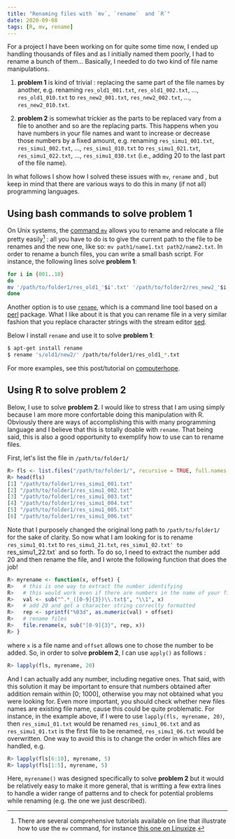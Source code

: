 ```yaml
---
title: "Renaming files with `mv`, `rename`  and `R`"
date: 2020-09-08
tags: [R, mv, rename]
---
```



For a project I have been working on for quite some time now, I ended up
handling thousands of files and as I initially named them poorly, I had to
rename a bunch of them... Basically, I needed to do two kind of file name
manipulations. 

1. **problem 1** is kind of trivial : replacing the same part of the
file names by another, e.g. renaming `res_old1_001.txt`, `res_old1_002.txt`, ...,
`res_old1_010.txt` to `res_new2_001.txt`, `res_new2_002.txt`, ...,
`res_new2_010.txt`.

2. **problem 2** is somewhat trickier as the parts to be replaced vary from a
file to another and so are the replacing parts. This happens when you have
numbers in your file names and want to increase or decrease those numbers by a
fixed amount, e.g. renaming `res_simu1_001.txt`, `res_simu1_002.txt`, ...,
`res_simu1_010.txt` to  `res_simu1_021.txt`, `res_simu1_022.txt`, ...,
`res_simu1_030.txt` (i.e., adding 20 to the last part of the file name). 


In what follows I show how I solved these issues with `mv`, `rename`  and <i
class="fab fa-r-project"></i>, but keep in mind that there are various ways to
do this in many (if not all) programming languages.



## Using bash commands to solve **problem 1**

On Unix systems, the [command `mv`](https://shapeshed.com/unix-mv/) allows you
to rename and relocate a file pretty easily[^tuto] : all you have to do is to
give the current path to the file to be renames and the new one, like so: `mv
path1/name1.txt path2/name2.txt`. In order to rename a bunch files, you can
write a small bash script. For instance, the following lines solve **problem 1**:


```sh
for i in {001..10}
do
mv '/path/to/folder1/res_old1_'$i'.txt' '/path/to/folder2/res_new2_'$i'.txt'
done
```


Another option is to use [`rename`](https://packages.debian.org/stretch/rename),
which is a command line tool based on a [perl](https://www.perl.org/) package.
What I like about it is that you can rename file in a very similar fashion that
you replace character strings with the stream editor
[sed](https://www.gnu.org/software/sed/manual/sed.html). 


Below I install `rename` and use it to solve **problem 1**:

```sh
$ apt-get install rename
$ rename 's/old1/new2/' /path/to/folder1/res_old1_*.txt
```

For more examples, see this post/tutorial on
[computerhope](https://www.computerhope.com/unix/rename.htm).



[^tuto]: There are several comprehensive tutorials available on line that
illustrate how to use the `mv` command, for instance [this one on Linuxize](
https://linuxize.com/post/how-to-rename-files-in-linux/).






## Using R to solve **problem 2**

Below, I use <i class="fab fa-r-project"></i> to solve **problem 2**. I would
like to stress that I am using <i class="fab fa-r-project"></i> simply because I
am more more confortable doing this manipulation with R. Obviously there are
ways of accomplishing this with many programming language and I believe that
this is totally doable with `rename`. That being said, this is also a good
opportunity to exemplify how to use <i class="fab fa-r-project"></i> can to
rename files. 

First, let's list the file in `/path/to/folder1/`


```R
R> fls <- list.files("/path/to/folder1/", recursive = TRUE, full.names = TRUE)
R> head(fls)
[1] "/path/to/folder1/res_simu1_001.txt"
[2] "/path/to/folder1/res_simu1_002.txt"
[3] "/path/to/folder1/res_simu1_003.txt"
[4] "/path/to/folder1/res_simu1_004.txt"
[5] "/path/to/folder1/res_simu1_005.txt"
[6] "/path/to/folder1/res_simu1_006.txt"
```

Note that I purposely changed the original long path to `/path/to/folder1/` for
the sake of clarity. So now what I am looking for is to rename
`res_simu1_01.txt` to `res_simu1_21.txt`, `res_simu1_02.txt' to
`res_simu1_22.txt` and so forth. To do so, I need to extract the number add 20
and then rename the file, and I wrote the following function that does the job!

```R
R> myrename <- function(x, offset) {
R>   # this is one way to extract the number identifying 
R>   # this would work even if there are numbers in the name of your files
R>   val <- sub("^.*_([0-9]{3})\\.txt$", "\\1", x)
R>   # add 20 and get a character string correclty formatted
R>   rep <- sprintf("%03d", as.numeric(val) + offset)
R>   # rename files
R>   file.rename(x, sub("[0-9]{3}", rep, x))
R> }
```

where `x` is a file name and `offset` allows one to chose the number to be added. So, in order to solve **problem 2**, I can use `apply()` as follows : 

```R
R> lapply(fls, myrename, 20)
```

And I can actually add any number, including negative ones. That said, with this
solution it may be important to ensure that numbers obtained after addition
remain within [0; 1000], otherwise you may not obtained what you were looking
for. Even more important, you should check whether new files names are existing
file name, cause this could be quite problematic. For instance, in the example
above, if I were to use `lapply(fls, myrename, 20)`, then `res_simu1_01.txt`
would be renamed `res_simu1_06.txt` and as `res_simu1_01.txt` is the first file
to be renamed, `res_simu1_06.txt` would be overwritten. One way to avoid this is
to change the order in which files are handled, e.g. 

```R
R> lapply(fls[6:10], myrename, 5)
R> lapply(fls[1:5], myrename, 5)
```

Here, `myrename()` was designed specifically to solve **problem 2** but it
would be relatively easy to make it more general, that is writting a few extra
lines to handle a wider range of patterns and to check for potential problems
while renaming (e.g. the one we just described). 